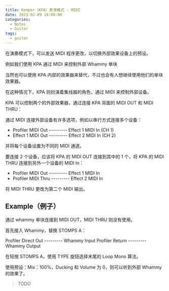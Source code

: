 ```yaml
---
title: Kemper（KPA）表演模式 - MIDI
date: 2023-02-09 16:00:00
categories:
  - Notes
  - Guitar
tags:
  - guitar
---
```


在演奏模式下，可以发送 MIDI 程序更改，以切换外部效果设备上的预设。

例如我们使用 KPA 通过 MIDI 来控制外部 Whammy 单块

<hairy-image style="max-width: 1200px" src="https://pic.imgdb.cn/item/63e4ae904757feff332f5bf8.jpg" />

当然也可以使用 KPA 内部的效果器来替代，不过也会有人想继续使用他们的单块效果器。

在这种情况下，KPA 则扮演着集线器的角色，通过 MIDI 来控制外部设备。

KPA 可以控制两个的外部效果器，通过连接 KPA 背面的 MIDI OUT 和 MIDI THRU：

<hairy-image style="max-width: 1200px" src="https://pic.imgdb.cn/item/63e4af444757feff3330a916.jpg" />

通过 MIDI 连接外部设备有许多选项，例如以串行方式连接多个设备：

- Profiler MIDI Out --------- Effect 1 MIDI In (CH 1)
- Effect 1 MIDI Out --------- Effect 2 MIDI In (CH 2)

并将每个设备设置为不同的 MIDI 通道。

要连接 2 个设备，应该将 KPA 的 MIDI OUT 连接到其中的 1 个，将 KPA 的 MIDI THRU 连接到另外一个设备的 MIDI In：

- Profiler MIDI Out --------- Effect 1 MIDI In
- Profiler MIDI Thru --------- Effect 2 MIDI In

将 MIDI THRU 更改为第二个 MIDI 输出。

<!-- more -->

## Example（例子）

通过 whammy 单块连接到 MIDI OUT，MIDI THRU 则没有使用。

首先接入 Whammy，替换 STOMPS A：

Profiler Direct Out --------- Whammy Input
Profiler Return --------- Whammy Output

在轻按 STOMPS A，使用 TYPE 旋钮选择末尾的 Loop Mono 算法。

使用预设：Mix：100%，Ducking 和 Volume 为 0，则可以听到外部 Whammy 的效果了。

> TODO

